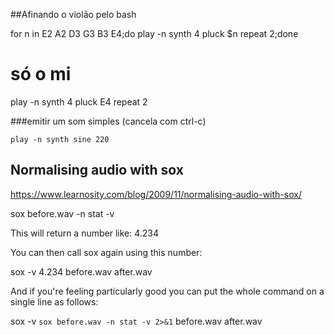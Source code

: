 ##Afinando o violão pelo bash


for n in E2 A2 D3 G3 B3 E4;do play -n synth 4 pluck $n repeat 2;done

# só o mi
play -n synth 4 pluck E4 repeat 2


###emitir um som simples (cancela com ctrl-c)

    play -n synth sine 220

## Normalising audio with sox 
https://www.learnosity.com/blog/2009/11/normalising-audio-with-sox/

sox before.wav -n stat -v

This will return a number like: 4.234

You can then call sox again using this number:

sox -v 4.234 before.wav after.wav

And if you're feeling particularly good you can put the whole command on a single line as follows:

sox -v `sox before.wav -n stat -v 2>&1` before.wav after.wav


